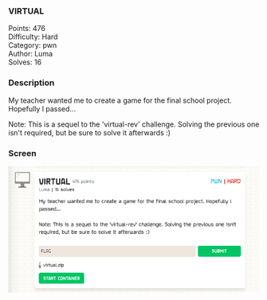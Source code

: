 ### VIRTUAL

Points: 476 \
Difficulty: Hard \
Category: pwn \
Author: Luma \
Solves: 16

### Description

My teacher wanted me to create a game for the final school project. Hopefully l passed...

Note: This is a sequel to the 'virtual-rev' challenge. Solving the previous one isn't required, but be sure to solve it afterwards :)

### Screen

![](img/task.png)
